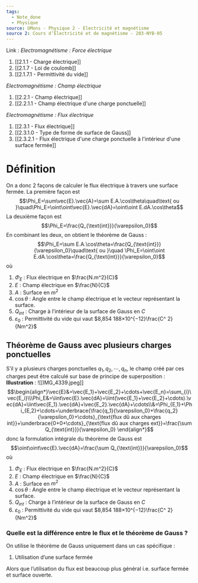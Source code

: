 ```yaml
---
tags:
  - Note_done
  - Physique
source: UMons - Physique 2 - Electricité et magnétisme
source 2: Cours d’Électricité et de magnétisme - 203-NYB-05
---
```


Link :
_Electromagnétisme : Force électrique_
1. [[2.1.1 - Charge électrique]]
2. [[2.1.7 - Loi de coulomb]]
3. [[2.1.7.1 - Permittivité du vide]]

_Electromagnétisme : Champ électrique_
1. [[2.2.1 - Champ électrique]]
2. [[2.2.1.1 - Champ électrique d'une charge ponctuelle]]

_Electromagnétisme : Flux électrique_
1. [[2.3.1 - Flux électrique]]
2. [[2.3.1.0 - Type de forme de surface de Gauss]]
3. [[2.3.2.1 - Flux électrique d'une charge ponctuelle à l'intérieur d'une surface fermée]]

# Définition
On a donc 2 façons de calculer le flux électrique à travers une surface fermée. 
La première façon est $$\Phi_E=\sum\vec{E}.\vec{A}=\sum E.A.\cos\theta\quad\text{ ou }\quad\Phi_E=\oint\oint\vec{E}.\vec{dA}=\oint\oint E.dA.\cos\theta$$ La deuxième façon est $$\Phi_E=\frac{Q_{\text{int}}}{\varepsilon_0}$$ En combinant les deux, on obtient le théorème de Gauss : $$\Phi_E=\sum E.A.\cos\theta=\frac{Q_{\text{int}}}{\varepsilon_0}\quad\text{ ou }\quad \Phi_E=\oint\oint E.dA.\cos\theta=\frac{Q_{\text{int}}}{\varepsilon_0}$$ où
1. $\Phi_E$ : Flux électrique en $\frac{N.m^2}{C}$ 
2. $E$ : Champ électrique en $\frac{N}{C}$ 
3. $A$ : Surface en $m^2$ 
4. $\cos\theta$ : Angle entre le champ électrique et le vecteur représentant la surface.
5. $Q_{int}$ : Charge à l’intérieur de la surface de Gauss en $C$ 
6. $\varepsilon_0$ : Permittivité du vide qui vaut $8,854 188×10^{−12}\frac{C^ 2}{Nm^2}$ 

## Théorème de Gauss avec plusieurs charges ponctuelles
S’il y a plusieurs charges ponctuelles $q_1,q_2,\cdots,q_n$, le champ créé par ces charges peut être calculé sur base de principe de superposition : 
**Illustration** : ![[IMG_4339.jpeg]]
$$\begin{align*}\vec{E}&=\vec{E_1}+\vec{E_2}+\cdots+\vec{E_n}=\sum_{i}\vec{E_i}\\\Phi_E&=\iint\vec{E}.\vec{dA}=\iint(\vec{E_1}+\vec{E_2}+\cdots).\vec{dA}=\iint\vec{E_1}.\vec{dA}+\vec{E_2}.\vec{dA}+\cdots\\&=\Phi_{E,1}+\Phi_{E,2}+\cdots=\underbrace{\frac{q_1}{\varepsilon_0}+\frac{q_2}{\varepsilon_0}+\cdots}_{\text{flux dû aux charges int}}+\underbrace{0+0+\cdots}_{\text{flux dû aux charges ext}}=\frac{\sum Q_{\text{int}}}{\varepsilon_0} \end{align*}$$ donc la formulation intégrale du théorème de Gauss est $$\oint\oint\vec{E}.\vec{dA}=\frac{\sum Q_{\text{int}}}{\varepsilon_0}$$ où
1. $\Phi_E$ : Flux électrique en $\frac{N.m^2}{C}$ 
2. $E$ : Champ électrique en $\frac{N}{C}$ 
3. $A$ : Surface en $m^2$ 
4. $\cos\theta$ : Angle entre le champ électrique et le vecteur représentant la surface.
5. $Q_{int}$ : Charge à l’intérieur de la surface de Gauss en $C$ 
6. $\varepsilon_0$ : Permittivité du vide qui vaut $8,854 188×10^{−12}\frac{C^ 2}{Nm^2}$ 

### Quelle est la différence entre le flux et le théorème de Gauss ?
On utilise le théorème de Gauss uniquement dans un cas spécifique :
1. Utilisation d’une surface fermée 

Alors que l’utilisation du flux est beaucoup plus général i.e. surface fermée et surface ouverte.